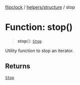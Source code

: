 [flipclock](../../../index.md) / [helpers/structure](../index.md) / stop

# Function: stop()

> **stop**(): [`Stop`](../type-aliases/Stop.md)

Utility function to stop an iterator.

## Returns

[`Stop`](../type-aliases/Stop.md)
